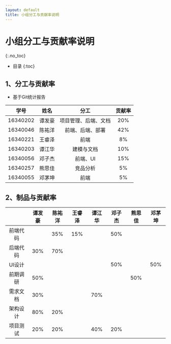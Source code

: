 ```yaml
---
layout: default
title: 小组分工与贡献率说明
---
```


# 小组分工与贡献率说明
{:.no_toc}

* 目录
{:toc}

## 1、分工与贡献率

  - 基于Git统计报告

  | 学号 | 姓名 | 分工 | 贡献率 |
  |:-:|:-:|:-:|:-:|
  | 16340202 | 谭发豪 | 项目管理、后端、文档 | 20% |
  | 16340046 | 陈祐洋 | 前端、后端、部署 | 42% |
  | 16340221 | 王睿泽 | 前端 | 8% |
  | 16340203 | 谭江华 | 建模与文档 | 10% |
  | 16340056 | 邓子杰 | 前端、UI | 15% |
  | 16340257 | 熊思佳 | 竞品分析 | 5% |
  | 16340055 | 邓茅坤 | 前端 | 5% |

## 2、制品与贡献率

  |  | 谭发豪 | 陈祐洋 | 王睿泽 | 谭江华 | 邓子杰 | 熊思佳 | 邓茅坤 |
  |:-:|:-:|:-:|:-:|:-:|:-:|:-:|:-:|
  | 前端代码 |  | 35% | 15% |  | 50% |  |  |
  | 后端代码 | 30% | 70% |  |  |  |  |  |
  | UI设计 |  |  |  |  | 50% |  | 50% |
  | 前期调研 | 50% |  |  |  |  | 50% |  |
  | 需求文档 | 30% |  |  | 70% |  |  |  |
  | 架构设计 | 80% | 20% |  |  |  |  |  |
  | 项目测试 | 20% | 20% |  | 40% | 20% |  |  |

